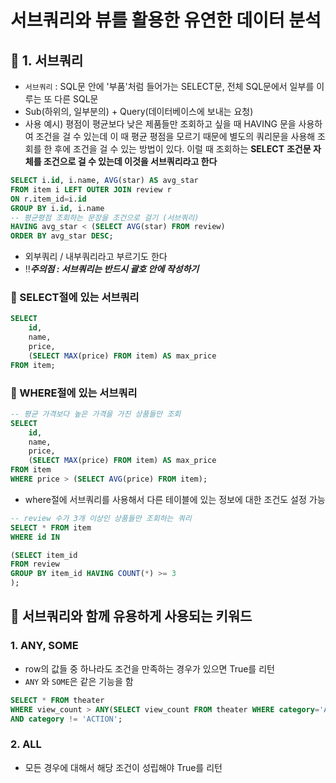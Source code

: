 # 서브쿼리와 뷰를 활용한 유연한 데이터 분석

## 📌 1. 서브쿼리

- `서브쿼리` : SQL문 안에 '부품'처럼 들어가는 SELECT문, 전체 SQL문에서 일부를 이루는 또 다른 SQL문
- Sub(하위의, 일부분의) + Query(데이터베이스에 보내는 요청)
- 사용 예시) 평점이 평균보다 낮은 제품들만 조회하고 싶을 때 HAVING 문을 사용하여 조건을 걸 수 있는데 이 때 평균 평점을 모르기 때문에 별도의 쿼리문을 사용해 조회를 한 후에 조건을 걸 수 있는 방법이 있다. 이럴 때 조회하는 **SELECT** **조건문 자체를 조건으로 걸 수 있는데 이것을 서브쿼리라고 한다**

```sql
SELECT i.id, i.name, AVG(star) AS avg_star
FROM item i LEFT OUTER JOIN review r
ON r.item_id=i.id
GROUP BY i.id, i.name 
-- 평균평점 조회하는 문장을 조건으로 걸기 (서브쿼리)
HAVING avg_star < (SELECT AVG(star) FROM review)
ORDER BY avg_star DESC;
```

- 외부쿼리 / 내부쿼리라고 부르기도 한다
- ‼***주의점 : 서브쿼리는 반드시 괄호 안에 작성하기***

### 📝 SELECT절에 있는 서브쿼리

```sql
SELECT 
    id,
    name,
    price,
    (SELECT MAX(price) FROM item) AS max_price
FROM item;
```

### 📝 WHERE절에 있는 서브쿼리

```sql
-- 평균 가격보다 높은 가격을 가진 상품들만 조회
SELECT 
    id,
    name,
    price,
    (SELECT MAX(price) FROM item) AS max_price
FROM item
WHERE price > (SELECT AVG(price) FROM item);
```

- where절에 서브쿼리를 사용해서 다른 테이블에 있는 정보에 대한 조건도 설정 가능

```sql
-- review 수가 3개 이상인 상품들만 조회하는 쿼리
SELECT * FROM item
WHERE id IN

(SELECT item_id 
FROM review 
GROUP BY item_id HAVING COUNT(*) >= 3
); 
```

## 📌 서브쿼리와 함께 유용하게 사용되는 키워드

### 1. ANY, SOME

- row의 값들 중 하나라도 조건을 만족하는 경우가 있으면 True를 리턴
- `ANY` 와 `SOME`은 같은 기능을 함

```sql
SELECT * FROM theater
WHERE view_count > ANY(SELECT view_count FROM theater WHERE category='ACTION')
AND category != 'ACTION';
```

### 2. ALL

- 모든 경우에 대해서 해당 조건이 성립해야 True를 리턴